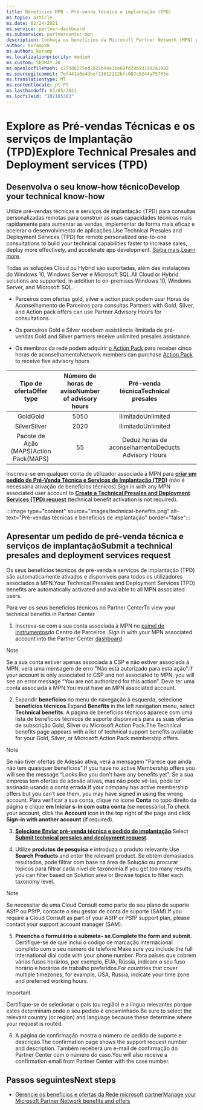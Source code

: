```yaml
---
title: Benefícios MPN - Pré-venda técnica e implantação (TPD)
ms.topic: article
ms.date: 02/24/2021
ms.service: partner-dashboard
ms.subservice: partnercenter-mpn
description: Conheça os benefícios da Microsoft Partner Network (MPN) para serviços técnicos de pré-venda e implantação (TPD)
author: keramp88
ms.author: keramp
ms.localizationpriority: medium
ms.custom: SEOMAY.20
ms.openlocfilehash: c273de275ed2821b9441be69fd29b931992a1982
ms.sourcegitcommit: 7ef441a0e4dbef11012212bfc087c5244a75765e
ms.translationtype: MT
ms.contentlocale: pt-PT
ms.lasthandoff: 03/05/2021
ms.locfileid: "102185303"
---
```

# <a name="explore-technical-presales-and-deployment-services-tpd"></a><span data-ttu-id="aad5b-103">Explore as Pré-vendas Técnicas e os serviços de Implantação (TPD)</span><span class="sxs-lookup"><span data-stu-id="aad5b-103">Explore Technical Presales and Deployment services (TPD)</span></span> 

## <a name="develop-your-technical-know-how"></a><span data-ttu-id="aad5b-104">Desenvolva o seu know-how técnico</span><span class="sxs-lookup"><span data-stu-id="aad5b-104">Develop your technical know-how</span></span>

<span data-ttu-id="aad5b-105">Utilize pré-vendas técnicas e serviços de implantação (TPD) para consultas personalizadas remotas para construir as suas capacidades técnicas mais rapidamente para aumentar as vendas, implementar de forma mais eficaz e acelerar o desenvolvimento de aplicações.</span><span class="sxs-lookup"><span data-stu-id="aad5b-105">Use Technical Presales and Deployment Services (TPD) for remote personalized one-to-one consultations to build your technical capabilities faster to increase sales, deploy more effectively, and accelerate app development.</span></span> <span data-ttu-id="aad5b-106">[Saiba mais](https://aka.ms/TPD).</span><span class="sxs-lookup"><span data-stu-id="aad5b-106">[Learn more](https://aka.ms/TPD).</span></span>

<span data-ttu-id="aad5b-107">Todas as soluções Cloud ou Hybrid são suportadas, além das instalações do Windows 10, Windows Server e Microsoft SQL.</span><span class="sxs-lookup"><span data-stu-id="aad5b-107">All Cloud or Hybrid solutions are supported, in addition to on-premises Windows 10, Windows Server, and Microsoft SQL.</span></span> 

-   <span data-ttu-id="aad5b-108">Parceiros com ofertas gold, silver e action pack podem usar Horas de Aconselhamento de Parceiros para consultas.</span><span class="sxs-lookup"><span data-stu-id="aad5b-108">Partners with Gold, Silver, and Action pack offers can use Partner Advisory Hours for consultations.</span></span> 

-   <span data-ttu-id="aad5b-109">Os parceiros Gold e Silver recebem assistência ilimitada de pré-vendas.</span><span class="sxs-lookup"><span data-stu-id="aad5b-109">Gold and Silver partners receive unlimited presales assistance.</span></span> 

-   <span data-ttu-id="aad5b-110">Os membros da rede podem adquirir [o Action Pack](https://partner.microsoft.com/membership/action-pack) para receber cinco horas de aconselhamento</span><span class="sxs-lookup"><span data-stu-id="aad5b-110">Network members can  purchase [Action Pack](https://partner.microsoft.com/membership/action-pack) to receive five advisory hours</span></span>  


|     <span data-ttu-id="aad5b-111">Tipo de oferta</span><span class="sxs-lookup"><span data-stu-id="aad5b-111">Offer type</span></span>    | <span data-ttu-id="aad5b-112">Número de horas de aviso</span><span class="sxs-lookup"><span data-stu-id="aad5b-112">Number of advisory hours</span></span> |   <span data-ttu-id="aad5b-113">Pré-venda técnica</span><span class="sxs-lookup"><span data-stu-id="aad5b-113">Technical presales</span></span>   |   |   |
|:-----------------:|:------------------------:|:----------------------:|:-:|:-:|
|        <span data-ttu-id="aad5b-114">Gold</span><span class="sxs-lookup"><span data-stu-id="aad5b-114">Gold</span></span>       |            <span data-ttu-id="aad5b-115">50</span><span class="sxs-lookup"><span data-stu-id="aad5b-115">50</span></span>            |        <span data-ttu-id="aad5b-116">Ilimitado</span><span class="sxs-lookup"><span data-stu-id="aad5b-116">Unlimited</span></span>       |   |   |
|       <span data-ttu-id="aad5b-117">Silver</span><span class="sxs-lookup"><span data-stu-id="aad5b-117">Silver</span></span>      |            <span data-ttu-id="aad5b-118">20</span><span class="sxs-lookup"><span data-stu-id="aad5b-118">20</span></span>            |        <span data-ttu-id="aad5b-119">Ilimitado</span><span class="sxs-lookup"><span data-stu-id="aad5b-119">Unlimited</span></span>       |   |   |
| <span data-ttu-id="aad5b-120">Pacote de Ação (MAPS)</span><span class="sxs-lookup"><span data-stu-id="aad5b-120">Action Pack(MAPS)</span></span> |             <span data-ttu-id="aad5b-121">5</span><span class="sxs-lookup"><span data-stu-id="aad5b-121">5</span></span>            | <span data-ttu-id="aad5b-122">Deduz horas de aconselhamento</span><span class="sxs-lookup"><span data-stu-id="aad5b-122">Deducts Advisory Hours</span></span> |   |   |

<span data-ttu-id="aad5b-123">Inscreva-se em qualquer conta de utilizador associada à MPN para **[criar um pedido de Pré-Venda Técnica e Serviços de Implantação (TPD)](https://partner.microsoft.com/dashboard/mpn/membership/benefits/technical/createadvisoryhours-servicerequest)** (não é necessária ativação de benefícios técnicos).</span><span class="sxs-lookup"><span data-stu-id="aad5b-123">Sign in with any MPN associated user account to **[Create a Technical Presales and Deployment Services (TPD) request](https://partner.microsoft.com/dashboard/mpn/membership/benefits/technical/createadvisoryhours-servicerequest)** (technical benefit activation is not required).</span></span>

  :::image type="content" source="images/technical-benefits.png" alt-text="Pré-vendas técnicas e benefícios de implantação" border="false":::

## <a name="submit-a-technical-presales-and-deployment-services-request"></a><span data-ttu-id="aad5b-125">Apresentar um pedido de pré-venda técnica e serviços de implantação</span><span class="sxs-lookup"><span data-stu-id="aad5b-125">Submit a technical presales and deployment services request</span></span> 

<span data-ttu-id="aad5b-126">Os seus benefícios técnicos de pré-venda e serviços de implantação (TPD) são automaticamente ativados e disponíveis para todos os utilizadores associados à MPN.</span><span class="sxs-lookup"><span data-stu-id="aad5b-126">Your Technical Presales and Deployment Services (TPD) benefits are automatically activated and available to all MPN associated users.</span></span> 

<span data-ttu-id="aad5b-127">Para ver os seus benefícios técnicos no Partner Center</span><span class="sxs-lookup"><span data-stu-id="aad5b-127">To view your technical benefits in Partner Center</span></span>

1. <span data-ttu-id="aad5b-128">Inscreva-se com a sua conta associada à MPN no [painel de instrumentos](https://partner.microsoft.com/dashboard)do Centro de Parceiros .</span><span class="sxs-lookup"><span data-stu-id="aad5b-128">Sign in with your MPN associated account into the Partner Center [dashboard](https://partner.microsoft.com/dashboard).</span></span> 

>[!NOTE]
><span data-ttu-id="aad5b-129">Se a sua conta estiver apenas associada à CSP e não estiver associada à MPN, verá uma mensagem de erro "Não está autorizado para esta ação".</span><span class="sxs-lookup"><span data-stu-id="aad5b-129">If your account is only associated to CSP and not associated to MPN, you will see an error message “You are not authorized for this action”.</span></span> <span data-ttu-id="aad5b-130">Deve ter uma conta associada à MPN.</span><span class="sxs-lookup"><span data-stu-id="aad5b-130">You must have an MPN associated account.</span></span>

2. <span data-ttu-id="aad5b-131">Expandir **benefícios** no menu de navegação à esquerda, selecione **benefícios técnicos**.</span><span class="sxs-lookup"><span data-stu-id="aad5b-131">Expand **Benefits** in the left navigation menu, select **Technical benefits**.</span></span> <span data-ttu-id="aad5b-132">A página de benefícios técnicos aparece com uma lista de benefícios técnicos de suporte disponíveis para as suas ofertas de subscrição Gold, Silver ou Microsoft Action Pack.</span><span class="sxs-lookup"><span data-stu-id="aad5b-132">The Technical benefits page appears with a list of technical support benefits available for your Gold, Silver, or Microsoft Action Pack membership offers.</span></span> 

>[!NOTE]
><span data-ttu-id="aad5b-133">Se não tiver ofertas de Adesão ativa, verá a mensagem "Parece que ainda não tem quaisquer benefícios".</span><span class="sxs-lookup"><span data-stu-id="aad5b-133">If you have no active Membership offers you will see the message “Looks like you don't have any benefits yet”.</span></span> <span data-ttu-id="aad5b-134">Se a sua empresa tem ofertas de adesão ativas, mas não pode vê-las, pode ter assinado usando a conta errada.</span><span class="sxs-lookup"><span data-stu-id="aad5b-134">If your company has active membership offers but you can’t see them, you may have signed in using the wrong account.</span></span> <span data-ttu-id="aad5b-135">Para verificar a sua conta, clique no ícone **Conta** no topo direito da página e clique **em Iniciar s-in com outra conta** (se necessário).</span><span class="sxs-lookup"><span data-stu-id="aad5b-135">To check your account, click the **Account** icon in the top right of the page and click **Sign-in with another account** (if required).</span></span>

3. <span data-ttu-id="aad5b-136">**[Selecione Enviar pré-venda técnica e pedido de implantação](https://partner.microsoft.com/dashboard/mpn/membership/benefits/technical/createadvisoryhours-servicerequest)**.</span><span class="sxs-lookup"><span data-stu-id="aad5b-136">Select **[Submit technical presales and deployment request](https://partner.microsoft.com/dashboard/mpn/membership/benefits/technical/createadvisoryhours-servicerequest)**.</span></span>

4. <span data-ttu-id="aad5b-137">Utilize **produtos de pesquisa** e introduza o produto relevante.</span><span class="sxs-lookup"><span data-stu-id="aad5b-137">Use **Search Products** and enter the relevant product.</span></span> <span data-ttu-id="aad5b-138">Se obtém demasiados resultados, pode filtrar com base na área de Solução ou procurar tópicos para filtrar cada nível de taxonomia.</span><span class="sxs-lookup"><span data-stu-id="aad5b-138">If you get too many results, you can filter based on Solution area or Browse topics to filter each taxonomy level.</span></span>

> [!NOTE]
> <span data-ttu-id="aad5b-139">Se necessitar de uma Cloud Consult como parte do seu plano de suporte ASfP ou PSfP, contacte o seu gestor de conta de suporte (SAM).</span><span class="sxs-lookup"><span data-stu-id="aad5b-139">If you require a Cloud Consult as part of your ASfP or PSfP support plan, please contact your support account manager (SAM).</span></span>

5. <span data-ttu-id="aad5b-140">**Preencha o formulário e submeta- se.**</span><span class="sxs-lookup"><span data-stu-id="aad5b-140">**Complete the form and submit.**</span></span> <span data-ttu-id="aad5b-141">Certifique-se de que inclui o código de marcação internacional completo com o seu número de telefone.</span><span class="sxs-lookup"><span data-stu-id="aad5b-141">Make sure you include the full international dial code with your phone number.</span></span> <span data-ttu-id="aad5b-142">Para países que cobrem vários fusos horários, por exemplo, EUA, Rússia, indicam o seu fuso horário e horários de trabalho preferidos.</span><span class="sxs-lookup"><span data-stu-id="aad5b-142">For countries that cover multiple timezones,  for example, USA, Russia, indicate your time zone and preferred working hours.</span></span>

> [!IMPORTANT]
> <span data-ttu-id="aad5b-143">Certifique-se de selecionar o país (ou região) e a língua relevantes porque estes determinam onde o seu pedido é encaminhado.</span><span class="sxs-lookup"><span data-stu-id="aad5b-143">Be sure to select the relevant country (or region) and language because these determine where your request is routed.</span></span>

6. <span data-ttu-id="aad5b-144">A página de confirmação mostra o número de pedido de suporte e descrição.</span><span class="sxs-lookup"><span data-stu-id="aad5b-144">The confirmation page shows the support request number and description.</span></span> <span data-ttu-id="aad5b-145">Também receberá um e-mail de confirmação do Partner Center com o número do caso.</span><span class="sxs-lookup"><span data-stu-id="aad5b-145">You will also receive a confirmation email from Partner Center with the case number.</span></span>



## <a name="next-steps"></a><span data-ttu-id="aad5b-146">Passos seguintes</span><span class="sxs-lookup"><span data-stu-id="aad5b-146">Next steps</span></span>

- [<span data-ttu-id="aad5b-147">Gerencie os benefícios e ofertas da Rede microsoft partner</span><span class="sxs-lookup"><span data-stu-id="aad5b-147">Manage your Microsoft Partner Network benefits and offers</span></span>](manage-your-partner-network-benefits.md)
